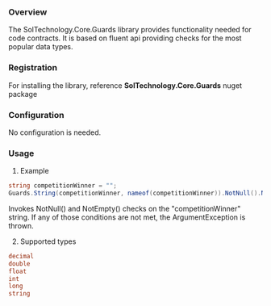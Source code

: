 ### Overview

The SolTechnology.Core.Guards library provides functionality needed for code contracts. It is based on fluent api providing checks for the most popular data types.

### Registration

For installing the library, reference **SolTechnology.Core.Guards** nuget package

### Configuration

No configuration is needed.


### Usage

1) Example

```csharp
string competitionWinner = "";
Guards.String(competitionWinner, nameof(competitionWinner)).NotNull().NotEmpty();
```
Invokes NotNull() and NotEmpty() checks on the "competitionWinner" string. If any of those conditions are not met, the ArgumentException is thrown.


2) Supported types

```csharp
decimal
double
float
int
long
string
```
